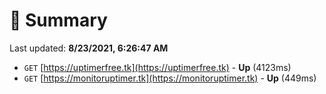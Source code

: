 # 📖 Summary
Last updated: **8/23/2021, 6:26:47 AM**

- `GET` [https://uptimerfree.tk](https://uptimerfree.tk) - **Up** (4123ms)
- `GET` [https://monitoruptimer.tk](https://monitoruptimer.tk) - **Up** (449ms)

